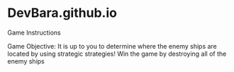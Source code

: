 # DevBara.github.io

Game Instructions

Game Objective:
It is up to you to determine where the enemy ships are located by using strategic strategies! Win the game by destroying all of the enemy ships

